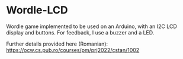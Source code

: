 # Wordle-LCD
Wordle game implemented to be used on an Arduino, with an I2C LCD display and buttons. For feedback, I use a buzzer and a LED.

Further details provided here (Romanian): 
https://ocw.cs.pub.ro/courses/pm/prj2022/cstan/1002
